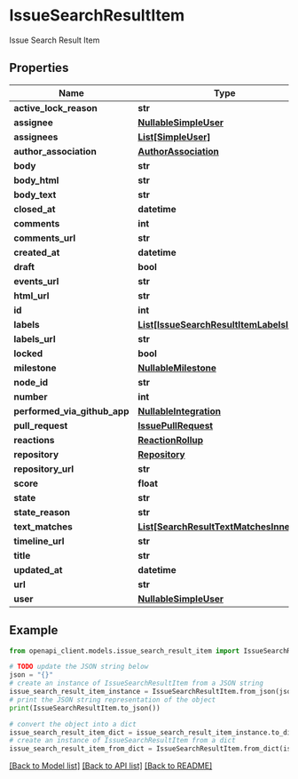 # IssueSearchResultItem

Issue Search Result Item

## Properties

Name | Type | Description | Notes
------------ | ------------- | ------------- | -------------
**active_lock_reason** | **str** |  | [optional] 
**assignee** | [**NullableSimpleUser**](NullableSimpleUser.md) |  | 
**assignees** | [**List[SimpleUser]**](SimpleUser.md) |  | [optional] 
**author_association** | [**AuthorAssociation**](AuthorAssociation.md) |  | 
**body** | **str** |  | [optional] 
**body_html** | **str** |  | [optional] 
**body_text** | **str** |  | [optional] 
**closed_at** | **datetime** |  | 
**comments** | **int** |  | 
**comments_url** | **str** |  | 
**created_at** | **datetime** |  | 
**draft** | **bool** |  | [optional] 
**events_url** | **str** |  | 
**html_url** | **str** |  | 
**id** | **int** |  | 
**labels** | [**List[IssueSearchResultItemLabelsInner]**](IssueSearchResultItemLabelsInner.md) |  | 
**labels_url** | **str** |  | 
**locked** | **bool** |  | 
**milestone** | [**NullableMilestone**](NullableMilestone.md) |  | 
**node_id** | **str** |  | 
**number** | **int** |  | 
**performed_via_github_app** | [**NullableIntegration**](NullableIntegration.md) |  | [optional] 
**pull_request** | [**IssuePullRequest**](IssuePullRequest.md) |  | [optional] 
**reactions** | [**ReactionRollup**](ReactionRollup.md) |  | [optional] 
**repository** | [**Repository**](Repository.md) |  | [optional] 
**repository_url** | **str** |  | 
**score** | **float** |  | 
**state** | **str** |  | 
**state_reason** | **str** |  | [optional] 
**text_matches** | [**List[SearchResultTextMatchesInner]**](SearchResultTextMatchesInner.md) |  | [optional] 
**timeline_url** | **str** |  | [optional] 
**title** | **str** |  | 
**updated_at** | **datetime** |  | 
**url** | **str** |  | 
**user** | [**NullableSimpleUser**](NullableSimpleUser.md) |  | 

## Example

```python
from openapi_client.models.issue_search_result_item import IssueSearchResultItem

# TODO update the JSON string below
json = "{}"
# create an instance of IssueSearchResultItem from a JSON string
issue_search_result_item_instance = IssueSearchResultItem.from_json(json)
# print the JSON string representation of the object
print(IssueSearchResultItem.to_json())

# convert the object into a dict
issue_search_result_item_dict = issue_search_result_item_instance.to_dict()
# create an instance of IssueSearchResultItem from a dict
issue_search_result_item_from_dict = IssueSearchResultItem.from_dict(issue_search_result_item_dict)
```
[[Back to Model list]](../README.md#documentation-for-models) [[Back to API list]](../README.md#documentation-for-api-endpoints) [[Back to README]](../README.md)


